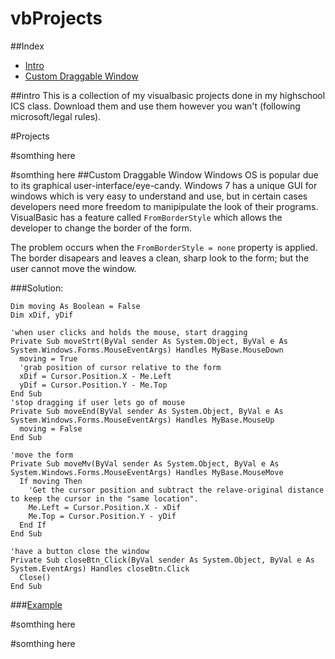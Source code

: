 # vbProjects
##Index
 * [Intro](##intro)
 * [Custom Draggable Window](##Custom-Draggable-Window)

##intro
This is a collection of my visualbasic projects done in my highschool ICS class.
Download them and use them however you wan't (following microsoft/legal rules).

#Projects



































#somthing here





















#somthing here
##Custom Draggable Window
Windows OS is popular due to its graphical user-interface/eye-candy.
Windows 7 has a unique GUI for windows which is very easy to understand and use, 
but in certain cases developers need more freedom to manipipulate the look of their programs.
VisualBasic has a feature called `FromBorderStyle` which allows the developer to change the border of the form.

The problem occurs when the `FromBorderStyle = none` property is applied. 
The border disapears and leaves a clean, sharp look to the form; but the user cannot move the window.

###Solution:
```VB
Dim moving As Boolean = False
Dim xDif, yDif

'when user clicks and holds the mouse, start dragging
Private Sub moveStrt(ByVal sender As System.Object, ByVal e As System.Windows.Forms.MouseEventArgs) Handles MyBase.MouseDown
  moving = True
  'grab position of cursor relative to the form
  xDif = Cursor.Position.X - Me.Left
  yDif = Cursor.Position.Y - Me.Top
End Sub
'stop dragging if user lets go of mouse
Private Sub moveEnd(ByVal sender As System.Object, ByVal e As System.Windows.Forms.MouseEventArgs) Handles MyBase.MouseUp
  moving = False
End Sub

'move the form
Private Sub moveMv(ByVal sender As System.Object, ByVal e As System.Windows.Forms.MouseEventArgs) Handles MyBase.MouseMove
  If moving Then
    'Get the cursor position and subtract the relave-original distance to keep the cursor in the "same location".
    Me.Left = Cursor.Position.X - xDif
    Me.Top = Cursor.Position.Y - yDif
  End If
End Sub

'have a button close the window
Private Sub closeBtn_Click(ByVal sender As System.Object, ByVal e As System.EventArgs) Handles closeBtn.Click
  Close()
End Sub

```
###[Example](https://github.com/viktorKorolyuk/vbProjects/tree/master/WindowsApplication1)



































#somthing here





















#somthing here
